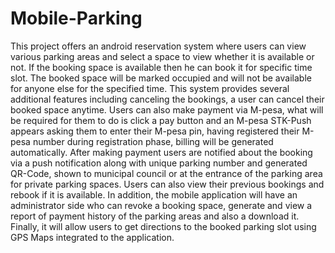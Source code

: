 # Mobile-Parking
This project offers an android reservation system where users can view various parking areas and select a space to view whether it is available or not. If the booking space is available then he can book it for specific time slot. The booked space will be marked occupied and will not be available for anyone else for the specified time. This system provides several additional features including canceling the bookings, a user can cancel their booked space anytime. Users can also make payment via M-pesa, what will be required for them to do is click a pay button and an M-pesa STK-Push appears asking them to enter their M-pesa pin, having registered their M-pesa number during registration phase, billing will be generated automatically. After making payment users are notified about the booking via a push notification along with unique parking number and generated QR-Code, shown to municipal council or at the entrance of the parking area for private parking spaces. Users can also view their previous bookings and rebook if it is available. In addition, the mobile application will have an administrator side who can revoke a booking space, generate and view a report of payment history of the parking areas and also a download it. Finally, it will allow users to get directions to the booked parking slot using GPS Maps integrated to the application.
